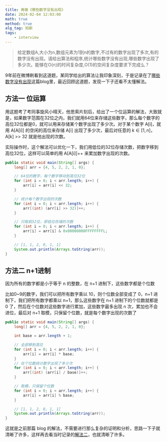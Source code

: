 ```yaml
---
title: 再做《哪些数字没有出现》
date: 2024-02-04 12:03:00
math: true
method: true
alg_tag: 知新
tags:
    - interview
---
```


>给定数组A,大小为n,数组元素为1到n的数字,不过有的数字出现了多次,有的数字没有出现。请给出算法和程序,统计哪些数字没有出现,哪些数字出现了多少次。能够在O(n)的时间复杂度,O(1)的空间复杂度要求下完成么？

9年前在微博刷看到这道题，某同学给出的算法让我印象深刻，于是记录在了[哪些数字没有出现](/other/2013-10-31-array1/)这篇blog里，最近回顾这道题，发现一下子还看不太懂解法。 

## 方法一 位运算

用这题考了考同事旋风小晴天，他思索片刻后，给出了一个位运算的解法，大致就是，如果数字范围在32位之内，我们就用64位来存储这些数字，那么每个数字的高位32位都是0，就可以用来存储某个数字出现了多少次。对于某个数字 A[i]，就用 A[A[i]] 的空闲的高位来存储 A[i] 出现了多少次，最后对任意的 $k\in[1, n]$，A[k] >> 32 就是他出现的次数。

实际操作时，这个解法可以优化一下，我们用低位的32位存储次数，把数字移到高位32位，这样可以简单的用 A[A[i]]++ 来累加数字出现的次数。

```java
public static void main(String[] args) {
    long[] arr = {4, 5, 2, 2, 1, 0};

    // 64位的数字，每个数字移动到高位32位
    for (int i = 0; i < arr.length; i++) {
        arr[i] = arr[i] << 32;
    }

    // 统计每个数字出现的次数
    for (int i = 0; i < arr.length; i++) {
        arr[(int) (arr[i] >> 32)]++;
    }

    // 只取前32位，即低位存储的次数
    for (int i = 0; i < arr.length; i++) {
        arr[i] = arr[i] & 0x00000000FFFFFFFFL;
    }

    // [1, 1, 2, 0, 1, 1]
    System.out.println(Arrays.toString(arr));
}
```

## 方法二 n+1进制

因为所有的数字都是小于等于 n 的整数，在 n+1 进制下，这些数字都是个位数

比如0~9的数字，我们可以把所有数字乘以 10，则个位数全部变成了 0，n+1 进制下，我们把所有数字都乘以 n+1，那么这些数字在 n+1 进制下的个位数就都是 0 了，然后在个位数对这些数字进行累加，这些数字最多出现 n 次，累加也不会进位，最后对 n+1 取模，只保留个位数，就是每个数字出现的次数了

```java
public static void main(String[] args) {
    long[] arr = {4, 5, 2, 2, 1, 0};

    int base = arr.length + 1;

    // 全部移到高位
    for (int i = 0; i < arr.length; i++) {
        arr[i] = arr[i] * base;
    }
    // 在个位数统计数字出现了多少次
    for (int i = 0; i < arr.length; i++) {
        arr[(int) (arr[i] / base)]++;
    }

    // 取模，只保留个位数
    for (int i = 0; i < arr.length; i++) {
        arr[i] = arr[i] % base;
    }

    // [1, 1, 2, 0, 1, 1]
    System.out.println(Arrays.toString(arr));
}
```

这就是之前那篇 blog 的解法，不需要进行那么复杂的证明和分析，思路一下子就清晰了许多，这样再去看当时记录的[解法二](/other/2013-10-31-array1/#id-解决方案2)，也就清晰了许多。
